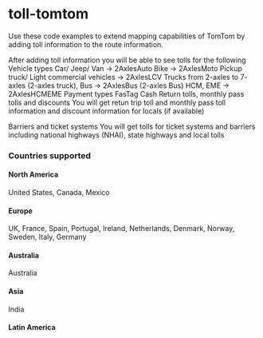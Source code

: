 # toll-tomtom
Use these code examples to extend mapping capabilities of TomTom by adding toll information to the route information.

After adding toll information you will be able to see tolls for the following
Vehicle types
Car/ Jeep/ Van -> 2AxlesAuto
Bike -> 2AxlesMoto
Pickup truck/ Light commercial vehicles -> 2AxlesLCV
Trucks from 2-axles to 7- axles (2-axles truck),
Bus -> 2AxlesBus (2-axles Bus)
HCM, EME -> 2AxlesHCMEME
Payment types
FasTag
Cash
Return tolls, monthly pass tolls and discounts
You will get retun trip toll and monthly pass toll information and discount information for locals (if available)

Barriers and ticket systems
You will get tolls for ticket systems and barriers including national highways (NHAI), state highways and local tolls

### Countries supported
#### North America
United States, Canada, Mexico
#### Europe
UK, France, Spain, Portugal, Ireland, Netherlands, Denmark, Norway, Sweden, Italy, Germany
#### Australia
Australia
#### Asia
India
#### Latin America
